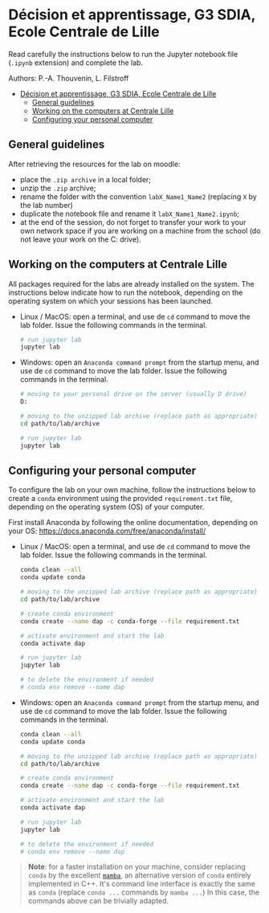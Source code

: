 # Décision et apprentissage, G3 SDIA, Ecole Centrale de Lille

Read carefully the instructions below to run the Jupyter notebook file (`.ipynb` extension) and complete the lab.

Authors: P.-A. Thouvenin, L. Filstroff

- [Décision et apprentissage, G3 SDIA, Ecole Centrale de Lille](#d%C3%A9cision-et-apprentissage-g3-sdia-ecole-centrale-de-lille)
  - [General guidelines](#general-guidelines)
  - [Working on the computers at Centrale Lille](#working-on-the-computers-at-centrale-lille)
  - [Configuring your personal computer](#configuring-your-personal-computer)

## General guidelines

After retrieving the resources for the lab on moodle:

- place the `.zip archive` in a local folder;
- unzip the `.zip` archive;
- rename the folder with the convention `labX_Name1_Name2` (replacing `X` by the lab number)
- duplicate the notebook file and rename it `labX_Name1_Name2.ipynb`;
- at the end of the session, do not forget to transfer your work to your own network space if you are working on a machine from the school (do not leave your work on the C: drive).

## Working on the computers at Centrale Lille

All packages required for the labs are already installed on the system. The instructions below indicate how to run the notebook, depending on the operating system on which your sessions has been launched.

- Linux / MacOS: open a terminal, and use de `cd` command to move the lab folder. Issue the following commands in the terminal.

  ```bash
  # run jupyter lab
  jupyter lab
  ```

- Windows: open an `Anaconda command prompt` from the startup menu, and use de `cd` command to move the lab folder. Issue the following commands in the terminal.

  ```bash
  # moving to your personal drive on the server (usually D drive)
  D:

  # moving to the unzipped lab archive (replace path as appropriate)
  cd path/to/lab/archive

  # run jupyter lab
  jupyter lab
  ```

## Configuring your personal computer

To configure the lab on your own machine, follow the instructions below to create a `conda` environment using the provided `requirement.txt` file, depending on the operating system (OS) of your computer.

First install Anaconda by following the online documentation, depending on your OS: https://docs.anaconda.com/free/anaconda/install/

- Linux / MacOS: open a terminal, and use de `cd` command to move the lab folder. Issue the following commands in the terminal.

  ```bash
  conda clean --all
  conda update conda

  # moving to the unzipped lab archive (replace path as appropriate)
  cd path/to/lab/archive

  # create conda environment
  conda create --name dap -c conda-forge --file requirement.txt

  # activate environment and start the lab
  conda activate dap

  # run jupyter lab
  jupyter lab

  # to delete the environment if needed
  # conda env remove --name dap
  ```

- Windows: open an `Anaconda command prompt` from the startup menu, and use de `cd` command to move the lab folder. Issue the following commands in the terminal.

  ```bash
  conda clean --all
  conda update conda

  # moving to the unzipped lab archive (replace path as appropriate)
  cd path/to/lab/archive

  # create conda environment
  conda create --name dap -c conda-forge --file requirement.txt

  # activate environment and start the lab
  conda activate dap

  # run jupyter lab
  jupyter lab

  # to delete the environment if needed
  # conda env remove --name dap
  ```

> **Note**: for a faster installation on your machine, consider replacing `conda` by the excellent [`mamba`](https://mamba.readthedocs.io/en/latest/installation.html), an alternative version of `conda` entirely implemented in C++. It's command line interface is exactly the same as `conda` (replace `conda ...` commands by `mamba ...`) In this case, the commands above can be trivially adapted.
